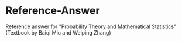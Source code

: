 # Reference-Answer
Reference answer for "Probability Theory and Mathematical Statistics" (Textbook by Baiqi Miu and Weiping Zhang)
